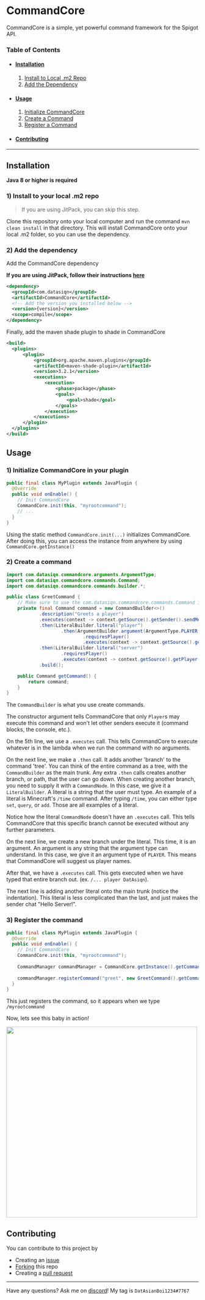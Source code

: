 # CommandCore
CommandCore is a simple, yet powerful command framework for the Spigot API.

### Table of Contents
* #### [Installation](#Installation)
  1. [Install to Local .m2 Repo](#1-install-to-your-local-m2-repo)
  2. [Add the Dependency](#2-add-the-dependency)
* #### [Usage](#Usage)
  1. [Initialize CommandCore](#1-initialize-commandcore-in-your-plugin)
  2. [Create a Command](#2-create-a-command)
  3. [Register a Command](#3-register-the-command)
* #### [Contributing](#contributing)
---
## Installation
**Java 8 or higher is required**

### 1) Install to your local .m2 repo
> If you are using JitPack, you can skip this step.

Clone this repository onto your local computer and run the command `mvn clean install` in that directory.
This will install CommandCore onto your local .m2 folder, so you can use the dependency.


### 2) Add the dependency

Add the CommandCore dependency

**If you are using JitPack, follow their instructions [here](https://jitpack.io/#DatAsianBoi123/CommandCore/)**
```xml
<dependency>
  <groupId>com.datasiqn</groupId>
  <artifactId>CommandCore</artifactId>
  <!-- Add the version you installed below -->
  <version>{version}</version>
  <scope>compile</scope>
</dependency>
```

Finally, add the maven shade plugin to shade in CommandCore
```xml
<build>
  <plugins>
      <plugin>
          <groupId>org.apache.maven.plugins</groupId>
          <artifactId>maven-shade-plugin</artifactId>
          <version>3.2.1</version>
          <executions>
              <execution>
                  <phase>package</phase>
                  <goals>
                      <goal>shade</goal>
                  </goals>
              </execution>
          </executions>
      </plugin>
  </plugins>
</build>
```

## Usage
### 1) Initialize CommandCore in your plugin
```java
public final class MyPlugin extends JavaPlugin {
  @Override
  public void onEnable() {
    // Init CommandCore
    CommandCore.init(this, "myrootcommand");
    // ...
  }
}
```
Using the static method `CommandCore.init(...)` initializes CommandCore. After doing this, you can access the instance from anywhere by using `CommandCore.getInstance()`

### 2) Create a command

```java
import com.datasiqn.commandcore.arguments.ArgumentType;
import com.datasiqn.commandcore.commands.Command;
import com.datasiqn.commandcore.commands.builder.*;

public class GreetCommand {
    // Make sure to use the com.datasiqn.commandcore.commands.Command import!!
    private final Command command = new CommandBuilder<>()
            .description("Greets a player")
            .executes(context -> context.getSource().getSender().sendMessage("You ran this command with no arguments")) // Line 5
            .then(LiteralBuilder.literal("player")
                    .then(ArgumentBuilder.argument(ArgumentType.PLAYER, "player")
                            .requiresPlayer()
                            .executes(context -> context.getSource().getPlayer().unwrap().chat("Hello " + context.getArguments().get(1, ArgumentType.PLAYER).unwrap().getName()))))
            .then(LiteralBuilder.literal("server")
                    .requiresPlayer()
                    .executes(context -> context.getSource().getPlayer().unwrap().chat("Hello Server!")))
            .build();

    public Command getCommand() {
        return command;
    }
}
```
The `CommandBuilder` is what you use create commands.

The constructor argument tells CommandCore that only `Player`s may execute this command and won't let other senders execute it (command blocks, the console, etc.).

On the 5th line, we use a `.executes` call. This tells CommandCore to execute whatever is in the lambda when we run the command with no arguments.

On the next line, we make a `.then` call. It adds another 'branch' to the command 'tree'. You can think of the entire command as a tree, with the `CommandBuilder` as the main trunk. Any extra `.then` calls creates another branch, or path, that the user can go down.
When creating another branch, you need to supply it with a `CommandNode`. In this case, we give it a `LiteralBuilder`. A literal is a string that the user must type.
An example of a literal is Minecraft's `/time` command. After typing `/time`, you can either type `set`, `query`, or `add`. Those are all examples of a literal.

Notice how the literal `CommandNode` doesn't have an `.executes` call. This tells CommandCore that this specific branch cannot be executed without any further parameters.

On the next line, we create a new branch under the literal. This time, it is an argument. An argument is any string that the argument type can understand. In this case, we give it an argument type of `PLAYER`. This means that CommandCore will suggest us player names.

After that, we have a `.executes` call. This gets executed when we have typed that entire branch out. (ex. `/... player DatAsiqn`).

The next line is adding another literal onto the main trunk (notice the indentation). This literal is less complicated than the last, and just makes the sender chat "Hello Server!".

### 3) Register the command
```java
public final class MyPlugin extends JavaPlugin {
  @Override
  public void onEnable() {
    // Init CommandCore
    CommandCore.init(this, "myrootcommand");
    
    CommandManager commandManager = CommandCore.getInstance().getCommandManager();
    
    commandManager.registerCommand("greet", new GreetCommand().getCommand());
  }
}
```
This just registers the command, so it appears when we type `/myrootcommand`

Now, lets see this baby in action!

<img src=https://user-images.githubusercontent.com/55264711/197649001-c165521c-7153-44bc-9827-7d7da41a9360.gif width=500px />

## Contributing
You can contribute to this project by
* Creating an [issue](https://github.com/DatAsianBoi123/CommandCore/issues/new)
* [Forking](https://github.com/DatAsianBoi123/CommandCore/fork) this repo
* Creating a [pull request](https://github.com/DatAsianBoi123/CommandCore/compare)
---
Have any questions? Ask me on [discord](https://discord.com)! My tag is `DatAsianBoi1234#7767`
